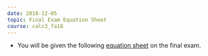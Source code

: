 ```yaml
---
date: 2018-12-05
topic: Final Exam Equation Sheet
course: calc3_fa18
---
```



- You will be given the following [equation sheet](http://ckottke.ncf.edu/calc3_fa18/final_eq_sheet.pdf) on the final exam.

